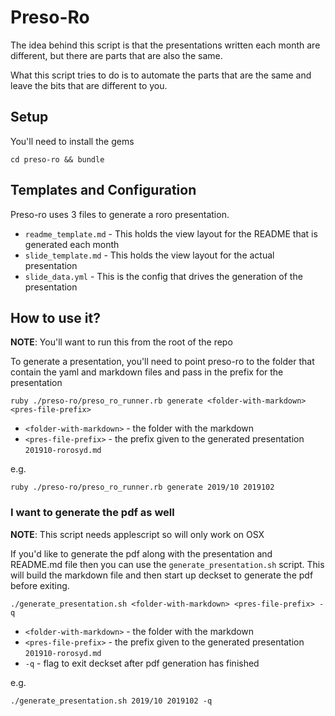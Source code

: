 # Preso-Ro

The idea behind this script is that the presentations written each month are different, but there are parts that are also the same.

What this script tries to do is to automate the parts that are the same and leave the bits that are different to you.

## Setup

You'll need to install the gems

`cd preso-ro && bundle`

## Templates and Configuration

Preso-ro uses 3 files to generate a roro presentation.

- `readme_template.md` - This holds the view layout for the README that is generated each month
- `slide_template.md` - This holds the view layout for the actual presentation
- `slide_data.yml` - This is the config that drives the generation of the presentation

## How to use it?

**NOTE**: You'll want to run this from the root of the repo

To generate a presentation, you'll need to point preso-ro to the folder that contain the yaml and markdown files and pass in the prefix for the presentation

`ruby ./preso-ro/preso_ro_runner.rb generate <folder-with-markdown> <pres-file-prefix>`

- `<folder-with-markdown>` - the folder with the markdown
- `<pres-file-prefix>` - the prefix given to the generated presentation `201910-rorosyd.md`

e.g.

`ruby ./preso-ro/preso_ro_runner.rb generate 2019/10 2019102`

### I want to generate the pdf as well

**NOTE**: This script needs applescript so will only work on OSX

If you'd like to generate the pdf along with the presentation and README.md file then you can use the `generate_presentation.sh` script. This will build the markdown file and then start up deckset to generate the pdf before exiting.

`./generate_presentation.sh <folder-with-markdown> <pres-file-prefix> -q`

- `<folder-with-markdown>` - the folder with the markdown
- `<pres-file-prefix>` - the prefix given to the generated presentation `201910-rorosyd.md`
- `-q` - flag to exit deckset after pdf generation has finished

e.g.

`./generate_presentation.sh 2019/10 2019102 -q`
